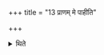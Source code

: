 +++
title = "13 प्राणम् मे पाहीति"

+++

<details><summary>थिते</summary>

प्राणं मे पाहीति षडायुष्याः १३
</details>
